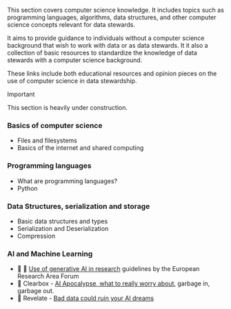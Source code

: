 This section covers computer science knowledge.
It includes topics such as programming languages, algorithms, data structures, and other computer science concepts relevant for data stewards.

It aims to provide guidance to individuals without a computer science background that wish to work with data or as data stewards.
It it also a collection of basic resources to standardize the knowledge of data stewards with a computer science background.

These links include both educational resources and opinion pieces on the use of computer science in data stewardship.

> [!IMPORTANT]
> This section is heavily under construction.

### Basics of computer science
- Files and filesystems
- Basics of the internet and shared computing

### Programming languages
- What are programming languages?
- Python

### Data Structures, serialization and storage
- Basic data structures and types
- Serialization and Deserialization
- Compression

### AI and Machine Learning
- :office: :newspaper: [Use of generative AI in research](https://research-and-innovation.ec.europa.eu/news/all-research-and-innovation-news/guidelines-responsible-use-generative-ai-research-developed-european-research-area-forum-2024-03-20_en) guidelines by the European Research Area Forum
- :speech_balloon: Clearbox - [AI Apocalypse, what to really worry about](https://www.clearbox.ai/blog/2023-11-21-ai-apocalypse-what-you-really-need-to-be-afraid-of), garbage in, garbage out.
- :speech_balloon: Revelate - [Bad data could ruin your AI dreams](https://revelate.co/blog/how-bad-data-can-derail-your-ai-projects/)

